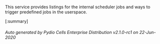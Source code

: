 






This service provides listings for the internal scheduler jobs and ways to trigger predefined jobs in the userspace.

[:summary]

###### Auto generated by Pydio Cells Enterprise Distribution v2.1.0-rc1 on 22-Jun-2020
